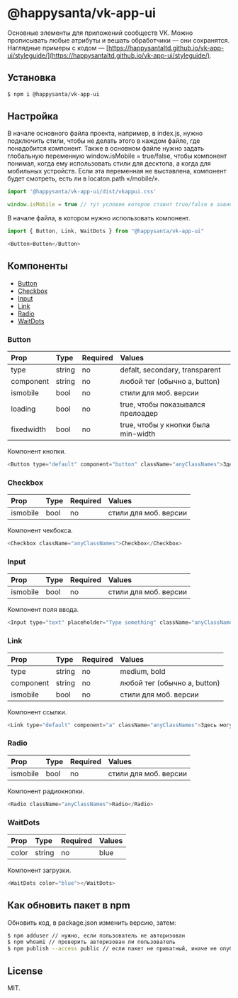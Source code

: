 # @happysanta/vk-app-ui

Основные элементы для приложений сообществ VK. Можно прописывать любые атрибуты и вешать обработчики — они сохранятся.
Наглядные примеры с кодом — [https://happysantaltd.github.io/vk-app-ui/styleguide/](https://happysantaltd.github.io/vk-app-ui/styleguide/).


## Установка

```sh
$ npm i @happysanta/vk-app-ui
```


## Настройка

В начале основного файла проекта, например, в index.js, нужно подключить стили, чтобы не делать этого в каждом файле, где понадобится компонент.
Также в основном файле нужно задать глобальную переменную window.isMobile = true/false, чтобы компонент понимал, когда ему использовать стили для десктопа, а когда для мобильных устройств. Если эта переменная не выставлена, компонент будет смотреть, есть ли в locaton.path «/mobile/».

```javascript
import '@happysanta/vk-app-ui/dist/vkappui.css'

window.isMobile = true // тут условие которое ставит true/false в зависимости от устройства.
```

В начале файла, в котором нужно использовать компонент.

```javascript
import { Button, Link, WaitDots } from "@happysanta/vk-app-ui"

<Button>Button</Button>
```


## Компоненты

* [Button](#button)
* [Checkbox](#checkbox)
* [Input](#input)
* [Link](#link)
* [Radio](#radio)
* [WaitDots](#waitdots)



### Button

| Prop       | Type      | Required  | Values                              |
|:-----------|:----------|:----------|:------------------------------------|
| type       | string    | no        | defalt, secondary, transparent      |
| component  | string    | no        | любой тег (обычно a, button)        |
| ismobile   | bool      | no        | стили для моб. версии               |
| loading    | bool      | no        | true, чтобы показывался прелоадер   |
| fixedwidth | bool      | no        | true, чтобы у кнопки была min-width |

Компонент кнопки.

```javascript
<Button type="default" component="button" className="anyClassNames">Здесь могут быть другие теги или текст</Button>
```


### Checkbox

| Prop       | Type      | Required  | Values                       |
|:-----------|:----------|:----------|:-----------------------------|
| ismobile   | bool      | no        | стили для моб. версии        |

Компонент чекбокса.

```javascript
<Checkbox className="anyClassNames">Checkbox</Checkbox>
```


### Input

| Prop       | Type      | Required  | Values                       |
|:-----------|:----------|:----------|:-----------------------------|
| ismobile   | bool      | no        | стили для моб. версии        |

Компонент поля ввода.

```javascript
<Input type="text" placeholder="Type something" className="anyClassNames"/>
```


### Link

| Prop       | Type      | Required  | Values                       |
|:-----------|:----------|:----------|:-----------------------------|
| type       | string    | no        | medium, bold                 |
| component  | string    | no        | любой тег (обычно a, button) |
| ismobile   | bool      | no        | стили для моб. версии        |


Компонент ссылки.


```javascript
<Link type="default" component="a" className="anyClassNames">Здесь могут быть другие теги или текст</Link>
```


### Radio

| Prop       | Type      | Required  | Values                       |
|:-----------|:----------|:----------|:-----------------------------|
| ismobile   | bool      | no        | стили для моб. версии        |

Компонент радиокнопки.

```javascript
<Radio className="anyClassNames">Radio</Radio>
```


### WaitDots

| Prop       | Type      | Required  | Values                       |
|:-----------|:----------|:----------|:-----------------------------|
| color      | string    | no        | blue                         |

Компонент загрузки.


```javascript
<WaitDots color="blue"></WaitDots>
```


## Как обновить пакет в npm

Обновить код, в package.json изменить версию, затем:

```sh
$ npm adduser // нужно, если пользователь не авторизован
$ npm whoami // проверить авторизован ли пользователь
$ npm publish --access public // если пакет не приватный, иначе не опубликуется
```


## License

MIT.


